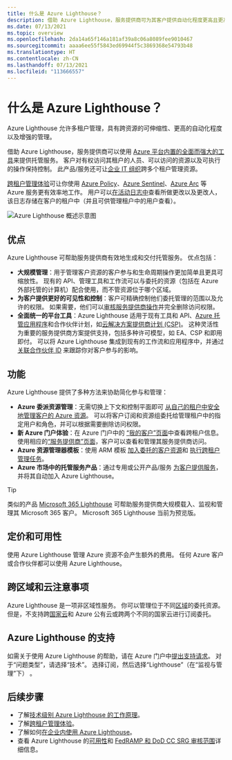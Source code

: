 ```yaml
---
title: 什么是 Azure Lighthouse？
description: 借助 Azure Lighthouse，服务提供商可为其客户提供自动化程度更高且更高效的规模级托管服务。
ms.date: 07/13/2021
ms.topic: overview
ms.openlocfilehash: 2da14a65f146a181af39a8c06a8089fee9010467
ms.sourcegitcommit: aaaa6ee55f5843ed69944f5c3869368e54793b48
ms.translationtype: HT
ms.contentlocale: zh-CN
ms.lasthandoff: 07/13/2021
ms.locfileid: "113666557"
---
```

# <a name="what-is-azure-lighthouse"></a>什么是 Azure Lighthouse？

Azure Lighthouse 允许多租户管理，具有跨资源的可伸缩性、更高的自动化程度以及增强的管理。

借助 Azure Lighthouse，服务提供商可以使用 [Azure 平台内置的全面而强大的工具](concepts/architecture.md)来提供托管服务。 客户对有权访问其租户的人员、可以访问的资源以及可执行的操作保持控制。 此产品/服务还可让[企业 IT 组织](concepts/enterprise.md)跨多个租户管理资源。

[跨租户管理体验](concepts/cross-tenant-management-experience.md)可让你使用 [Azure Policy](how-to/policy-at-scale.md)、[Azure Sentinel](how-to/manage-sentinel-workspaces.md)、[Azure Arc](how-to/manage-hybrid-infrastructure-arc.md) 等 Azure 服务更有效率地工作。 用户可以[在活动日志中](how-to/view-service-provider-activity.md)查看所做更改以及更改人，该日志存储在客户的租户中（并且可供管理租户中的用户查看）。

![Azure Lighthouse 概述示意图](media/azure-lighthouse-overview.jpg)

## <a name="benefits"></a>优点

Azure Lighthouse 可帮助服务提供商有效地生成和交付托管服务。 优点包括：

- **大规模管理**：用于管理客户资源的客户参与和生命周期操作更加简单且更具可缩放性。 现有的 API、管理工具和工作流可以与委托的资源（包括在 Azure 外部托管的计算机）配合使用，而不管资源位于哪个区域。
- **为客户提供更好的可见性和控制**：客户可精确控制他们委托管理的范围以及允许的权限。 如果需要，他们可以[审核服务提供商操作](how-to/view-service-provider-activity.md)并完全删除访问权限。
- **全面统一的平台工具**：Azure Lighthouse 适用于现有工具和 API、[Azure 托管应用程序](concepts/managed-applications.md)和合作伙伴计划，如[云解决方案提供商计划 (CSP)](concepts/cloud-solution-provider.md)。 这种灵活性为重要的服务提供商方案提供支持，包括多种许可模型，如 EA、CSP 和即用即付。 可以将 Azure Lighthouse 集成到现有的工作流和应用程序中，并通过[关联合作伙伴 ID](how-to/partner-earned-credit.md) 来跟踪你对客户参与的影响。

## <a name="capabilities"></a>功能

Azure Lighthouse 提供了多种方法来协助简化参与和管理：

- **Azure 委派资源管理**：无需切换上下文和控制平面即可 [从自己的租户中安全地管理客户的 Azure 资源](concepts/architecture.md)。 可以将客户订阅和资源组委托给管理租户中的指定用户和角色，并可以根据需要删除访问权限。
- **新 Azure 门户体验**：在 Azure 门户中的 [“我的客户”页面](how-to/view-manage-customers.md)中查看跨租户信息。 使用相应的[“服务提供商”页面](how-to/view-manage-service-providers.md)，客户可以查看和管理其服务提供商访问。
- **Azure 资源管理器模板**：使用 ARM 模板 [加入委托的客户资源](how-to/onboard-customer.md)和 [执行跨租户管理任务](samples/index.md)。
- **Azure 市场中的托管服务产品**：通过专用或公开产品/服务 [为客户提供服务](concepts/managed-services-offers.md)，并将其自动加入 Azure Lighthouse。

> [!TIP]
> 类似的产品 [Microsoft 365 Lighthouse](/microsoft-365/lighthouse/m365-lighthouse-overview) 可帮助服务提供商大规模载入、监视和管理其 Microsoft 365 客户。 Microsoft 365 Lighthouse 当前为预览版。

## <a name="pricing-and-availability"></a>定价和可用性

使用 Azure Lighthouse 管理 Azure 资源不会产生额外的费用。 任何 Azure 客户或合作伙伴都可以使用 Azure Lighthouse。

## <a name="cross-region-and-cloud-considerations"></a>跨区域和云注意事项

Azure Lighthouse 是一项非区域性服务。 你可以管理位于不同[区域](../availability-zones/az-overview.md#regions)的委托资源。 但是，不支持跨[国家云](../active-directory/develop/authentication-national-cloud.md)和 Azure 公有云或跨两个不同的国家云进行订阅委托。

## <a name="support-for-azure-lighthouse"></a>Azure Lighthouse 的支持

如需关于使用 Azure Lighthouse 的帮助，请在 Azure 门户中[提出支持请求](..//azure-portal/supportability/how-to-create-azure-support-request.md)。 对于“问题类型”，请选择“技术”。 选择订阅，然后选择“Lighthouse”（在“监视与管理”下） 。

## <a name="next-steps"></a>后续步骤

- 了解[技术级别 Azure Lighthouse 的工作原理](concepts/architecture.md)。
- 了解[跨租户管理体验](concepts/cross-tenant-management-experience.md)。
- 了解如何[在企业内使用 Azure Lighthouse](concepts/enterprise.md)。
- 查看 Azure Lighthouse 的[可用性](https://azure.microsoft.com/global-infrastructure/services/?products=azure-lighthouse&regions=all)和 [FedRAMP 和 DoD CC SRG 审核范围](../azure-government/compliance/azure-services-in-fedramp-auditscope.md)详细信息。

